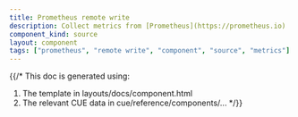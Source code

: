 ```yaml
---
title: Prometheus remote write
description: Collect metrics from [Prometheus](https://prometheus.io)
component_kind: source
layout: component
tags: ["prometheus", "remote write", "component", "source", "metrics"]
---
```


{{/*
This doc is generated using:

1. The template in layouts/docs/component.html
2. The relevant CUE data in cue/reference/components/...
*/}}
